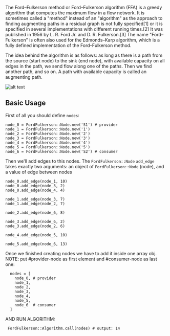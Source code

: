 The Ford–Fulkerson method or Ford–Fulkerson algorithm (FFA) is a greedy algorithm that computes the maximum flow in a flow network. It is sometimes called a "method" instead of an "algorithm" as the approach to finding augmenting paths in a residual graph is not fully specified[1] or it is specified in several implementations with different running times.[2] It was published in 1956 by L. R. Ford Jr. and D. R. Fulkerson.[3] The name "Ford–Fulkerson" is often also used for the Edmonds–Karp algorithm, which is a fully defined implementation of the Ford–Fulkerson method.

The idea behind the algorithm is as follows: as long as there is a path from the source (start node) to the sink (end node), with available capacity on all edges in the path, we send flow along one of the paths. Then we find another path, and so on. A path with available capacity is called an augmenting path.






![alt text](https://i0.wp.com/algorithms.tutorialhorizon.com/files/2018/12/Max-Flow-Graph.png?resize=643%2C429)

## Basic Usage

First of all you should define `nodes`:

    node_0 = FordFulkerson::Node.new('S1') # provider
    node_1 = FordFulkerson::Node.new('1')
    node_2 = FordFulkerson::Node.new('2')
    node_3 = FordFulkerson::Node.new('3')
    node_4 = FordFulkerson::Node.new('4')
    node_5 = FordFulkerson::Node.new('5')
    node_6 = FordFulkerson::Node.new('S2') # consumer

Then we'll add edges to this nodes. The `FordFulkerson::Node` `add_edge` takes exactly two arguments: an object of `FordFulkerson::Node` (node), and a value of edge between nodes

    node_0.add_edge(node_1, 10)
    node_0.add_edge(node_3, 2)
    node_0.add_edge(node_4, 4)

    node_1.add_edge(node_3, 7)
    node_1.add_edge(node_2, 7)

    node_2.add_edge(node_6, 8)

    node_3.add_edge(node_6, 2)
    node_3.add_edge(node_2, 6)

    node_4.add_edge(node_5, 10)

    node_5.add_edge(node_6, 13)


Once we finished creating nodes we have to add it inside one array obj. NOTE: put #provider-node as first element and #consumer-node as last one:

      nodes = [
        node_0, # provider
        node_1,
        node_2,
        node_3,
        node_4,
        node_5,
        node_6  # consumer
      ]

AND RUN ALGORITHM:

     FordFulkerson::Algorithm.call(nodes) # output: 14

    



  
  


